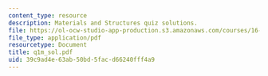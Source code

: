 ```yaml
---
content_type: resource
description: Materials and Structures quiz solutions.
file: https://ol-ocw-studio-app-production.s3.amazonaws.com/courses/16-01-unified-engineering-i-ii-iii-iv-fall-2005-spring-2006/39c9ad4e63ab50bd5facd66240fff4a9_q1m_sol.pdf
file_type: application/pdf
resourcetype: Document
title: q1m_sol.pdf
uid: 39c9ad4e-63ab-50bd-5fac-d66240fff4a9
---
```

